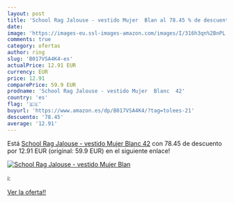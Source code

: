 ```yaml
---
layout: post
title: 'School Rag Jalouse - vestido Mujer  Blan al 78.45 % de descuento'
date: 
image: 'https://images-eu.ssl-images-amazon.com/images/I/316h3qn%2BnPL._SL200_.jpg'
comments: true
category: ofertas
author: ring
slug: 'B017VSA4K4-es'
actualPrice: 12.91 EUR
currency: EUR
price: 12.91
comparePrice: 59.9 EUR
prodname: 'School Rag Jalouse - vestido Mujer  Blanc  42'
country: 'es'
flag: '🇪🇸'
buyurl: 'https://www.amazon.es/dp/B017VSA4K4/?tag=tolees-21'
descuento: '78.45'
average: '12.91'
---
```


Está [School Rag Jalouse - vestido Mujer  Blanc  42](https://www.amazon.es/dp/B017VSA4K4/?tag=tolees-21) con 78.45 de descuento por 12.91 EUR (original: 59.9 EUR) en el siguiente enlace!

[![School Rag Jalouse - vestido Mujer  Blan](https://images-eu.ssl-images-amazon.com/images/I/316h3qn%2BnPL._SL200_.jpg)](https://www.amazon.es/dp/B017VSA4K4/?tag=tolees-21)

ℹ️:


[Ver la oferta!!](https://www.amazon.es/dp/B017VSA4K4/?tag=tolees-21)
